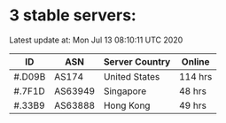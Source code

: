# 3 stable servers:

Latest update at: Mon Jul 13 08:10:11 UTC 2020

| ID | ASN | Server Country | Online |
| -- | --- | -------------- | ------ |
| #.D09B | AS174 | United States | 114 hrs |
| #.7F1D | AS63949 | Singapore | 48 hrs |
| #.33B9 | AS63888 | Hong Kong | 49 hrs |

